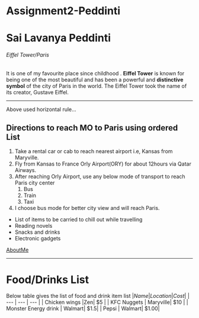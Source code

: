 # Assignment2-Peddinti
# Sai Lavanya Peddinti
######  Eiffel Tower/Paris
It is one of my favourite place since childhood . **Eiffel Tower** is known for being one of the most beautiful and has been a powerful and __distinctive symbol__ of the city of Paris in the world. The Eiffel Tower took the name of its creator, Gustave Eiffel.

***

Above used horizontal rule...
## Directions to reach MO to Paris using ordered List
1. Take a rental car or cab to reach nearest airport i.e, Kansas from Maryville.
2. Fly from Kansas to France Orly Airport(ORY) for about 12hours via Qatar Airways.
3. After reaching Orly Airport, use any below mode of transport to reach Paris city center
    1. Bus
    2. Train
    3. Taxi
4. I choose bus mode for better city view and will reach Paris.
 - List of items to be carried to chill out while travelling
 - Reading novels
 - Snacks and drinks
 - Electronic gadgets

[AboutMe](https://github.com/SaiLavanyaP/Assignment2-Peddinti/blob/main/AboutMe.md)


***

# Food/Drinks List

Below table gives the list of food and drink item list
|*Name*|*Location*|*Cost*|
| --- | --- | --- |
| Chicken wings |Zen| $5 |
| KFC Nuggets | Maryville| $10 |
| Monster Energy drink | Walmart| $1.5|
| Pepsi | Walmart| $1.00|

